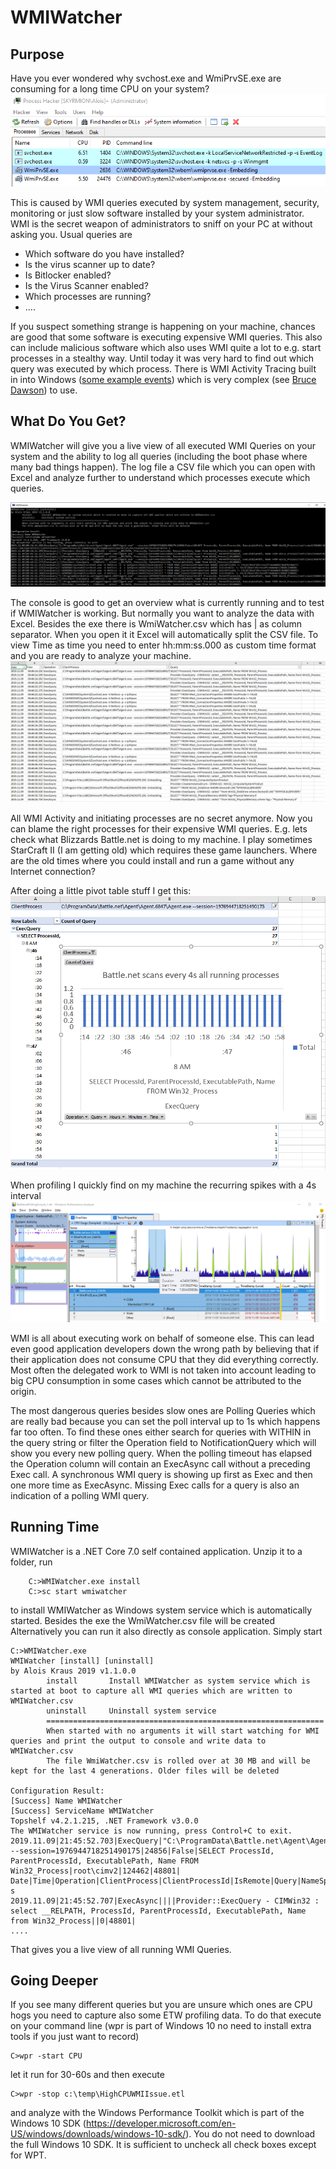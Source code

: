 ﻿# WMIWatcher

## Purpose 

Have you ever wondered why svchost.exe and WmiPrvSE.exe are consuming for a long time CPU on your system?
![](Docs/Pics/WMICpuActivity.png)

This is caused by WMI queries executed by system management, security, monitoring or just slow software installed by your system administrator.
WMI is the secret weapon of administrators to sniff on your PC at without asking you. Usual queries are

- Which software do you have installed?
- Is the virus scanner up to date?
- Is Bitlocker enabled? 
- Is the Virus Scanner enabled?
- Which processes are running?
- ....

If you suspect something strange is happening on your machine, chances are good that some software is executing expensive WMI queries. This also can include
malicious software which also uses WMI quite a lot to e.g. start processes in a stealthy way. 
Until today it was very hard to find out which query was executed by which process.
There is WMI Activity Tracing built in into Windows ([some example events](https://www.darkoperator.com/blog/2017/10/14/basics-of-tracking-wmi-activity)) which is very complex 
(see [Bruce Dawson](https://randomascii.wordpress.com/2017/09/05/hey-synaptics-can-you-please-stop-polling/)) to use. 


## What Do You Get?

WMIWatcher will give you a live view of all executed WMI Queries on your system and the ability to log all queries (including the boot phase where many bad things happen).
The log file a CSV file which you can open with Excel and analyze further to understand which processes execute which queries. 

![](Docs/Pics/Console.png)

The console is good to get an overview what is currently running and to test if WMIWatcher is working. But normally you want to analyze the data
with Excel. Besides the exe there is WmiWatcher.csv which has | as column separator. When you open it it Excel will automatically split
the CSV file. To view Time as time you need to enter hh:mm:ss.000 as custom time format and you are ready to analyze your machine.
![](Docs/Pics/CSVFile.png)

All WMI Activity and initiating processes are no secret anymore. Now you can blame the right processes for their expensive WMI queries. E.g. lets check what Blizzards Battle.net is doing
to my machine. I play sometimes StarCraft II (I am getting old) which requires these game launchers. Where are the old times where you could install and run a game without any Internet connection?

After doing a little pivot table stuff I get this:
![](Docs/Pics/Battlenet.png)

When profiling I quickly find on my machine the recurring spikes
with a 4s interval
![](Docs/Pics/Battlenet_WPAView.png)

WMI is all about executing work on behalf of someone else. This can lead even good application developers down the wrong path by believing that if their application 
does not consume CPU that they did everything correctly. Most often the delegated work to WMI is not taken into account leading to big CPU consumption in some cases
which cannot be attributed to the origin.

The most dangerous queries besides slow ones are Polling Queries which are really bad because you can set the poll interval up to 1s which happens far too often. 
To find these ones either search for queries with WITHIN in the query string or filter the Operation field to NotificationQuery which 
will show you every new polling query. 
When the polling timeout has elapsed the Operation column will contain an ExecAsync call without a preceding Exec call. A synchronous WMI query is showing up first as Exec and then one more time 
as ExecAsync. Missing Exec calls for a query is also an indication of a polling WMI query.

## Running Time

WMIWatcher is a .NET Core 7.0 self contained application. Unzip it to a folder, run 
```
    C:>WMIWatcher.exe install
    C:>sc start wmiwatcher
```
to install WMIWatcher as Windows system service which is automatically started. 
Besides the exe the WmiWatcher.csv file will be created
Alternatively you can run it also directly as console application. Simply start
```
C:>WMIWatcher.exe
WMIWatcher [install] [uninstall]
by Alois Kraus 2019 v1.1.0.0
        install       Install WMIWatcher as system service which is started at boot to capture all WMI queries which are written to WMIWatcher.csv
        uninstall     Uninstall system service
        ==============================================================
        When started with no arguments it will start watching for WMI queries and print the output to console and write data to WMIWatcher.csv
        The file WmiWatcher.csv is rolled over at 30 MB and will be kept for the last 4 generations. Older files will be deleted

Configuration Result:
[Success] Name WMIWatcher
[Success] ServiceName WMIWatcher
Topshelf v4.2.1.215, .NET Framework v3.0.0
The WMIWatcher service is now running, press Control+C to exit.
2019.11.09|21:45:52.703|ExecQuery|"C:\ProgramData\Battle.net\Agent\Agent.6847\Agent.exe" --session=1976944718251490175|24856|False|SELECT ProcessId, ParentProcessId, ExecutablePath, Name FROM Win32_Process|root\cimv2|124462|48801|
Date|Time|Operation|ClientProcess|ClientProcessId|IsRemote|Query|NameSpace|OperationId|GroupOperationId|Duration s
2019.11.09|21:45:52.707|ExecAsync||||Provider::ExecQuery - CIMWin32 : select __RELPATH, ProcessId, ParentProcessId, ExecutablePath, Name from Win32_Process||0|48801|
....
```

That gives you a live view of all running WMI Queries. 

## Going Deeper
If you see many different queries but you are unsure which ones are CPU hogs you need to capture also some ETW profiling data.
To do that execute on your command line (wpr is part of Windows 10 no need to install extra tools if you just want to record)
```
C>wpr -start CPU
```
let it run for 30-60s and then execute
```
C>wpr -stop c:\temp\HighCPUWMIIssue.etl
```
and analyze with the Windows Performance Toolkit which is part of the Windows 10 SDK (https://developer.microsoft.com/en-US/windows/downloads/windows-10-sdk/). 
You do not need to download the full Windows 10 SDK. It is sufficient to uncheck all check boxes except for WPT.

